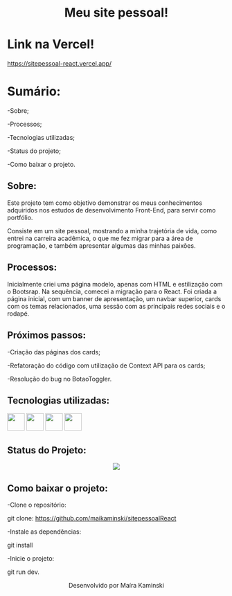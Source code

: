 <h1 align="center"> Meu site pessoal! </h1>

# Link na Vercel!

https://sitepessoal-react.vercel.app/

# Sumário:

-Sobre;

-Processos;

-Tecnologias utilizadas;

-Status do projeto;

-Como baixar o projeto.

## Sobre:

Este projeto tem como objetivo demonstrar os meus conhecimentos adquiridos nos estudos de desenvolvimento Front-End, para servir como portfólio. 

Consiste em um site pessoal, mostrando a minha trajetória de vida, como entrei na carreira acadêmica, o que me fez migrar para a área de programação, e também apresentar algumas das minhas paixões. 


## Processos:

Inicialmente criei uma página modelo, apenas com HTML e estilização com o Bootsrap. Na sequência, comecei a migração para o React.
Foi criada a página inicial, com um banner de apresentação, um navbar superior, cards com os temas relacionados, uma sessão com as principais redes sociais e o rodapé.

## Próximos passos:

-Criação das páginas dos cards;

-Refatoração do código com utilização de Context API para os cards;

-Resolução do bug no BotaoToggler.

## Tecnologias utilizadas:

<img src="https://cdn.jsdelivr.net/gh/devicons/devicon@latest/icons/react/react-original-wordmark.svg" width="40" height="40" /> <img src="https://cdn.jsdelivr.net/gh/devicons/devicon@latest/icons/vitejs/vitejs-original.svg" width="40" height="40"/> <img src="https://cdn.jsdelivr.net/gh/devicons/devicon@latest/icons/bootstrap/bootstrap-original.svg" width="40" height="40"> <img src="https://cdn.jsdelivr.net/gh/devicons/devicon@latest/icons/css3/css3-original.svg" width="40" height="40"/>


## Status do Projeto:

<p align="center">
<img loading="lazy" src="http://img.shields.io/static/v1?label=STATUS&message=EM%20DESENVOLVIMENTO&color=GREEN&style=for-the-badge"/>
</p>

## Como baixar o projeto:

-Clone o repositório:

git clone: https://github.com/maikaminski/sitepessoalReact

-Instale as dependências:

git install

-Inicie o projeto:

git run dev.


<p align="center">Desenvolvido por Maíra Kaminski</p>
